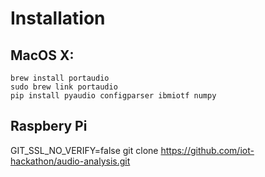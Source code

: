 # Installation

## MacOS X:
```
brew install portaudio
sudo brew link portaudio
pip install pyaudio configparser ibmiotf numpy
```

## Raspbery Pi
GIT_SSL_NO_VERIFY=false git clone https://github.com/iot-hackathon/audio-analysis.git
